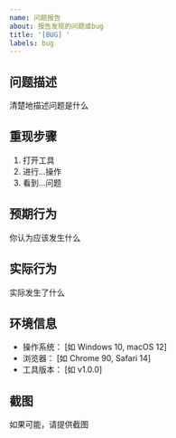 ```yaml
---
name: 问题报告
about: 报告发现的问题或bug
title: '[BUG] '
labels: bug
---
```


## 问题描述
清楚地描述问题是什么

## 重现步骤
1. 打开工具
2. 进行...操作
3. 看到...问题

## 预期行为
你认为应该发生什么

## 实际行为
实际发生了什么

## 环境信息
- 操作系统： [如 Windows 10, macOS 12]
- 浏览器： [如 Chrome 90, Safari 14]
- 工具版本： [如 v1.0.0]

## 截图
如果可能，请提供截图